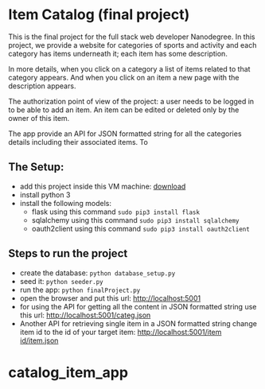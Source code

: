 # Item Catalog (final project)
This is the final project for the full stack web developer Nanodegree. In this project, we provide a website for categories of sports and activity and each category has items underneath it; each item has some description.

In more details, when you click on a category a list of items related to that category appears. And when you click on an item a new page with the description appears.

The authorization point of view of the project: a user needs to be logged in to be able to add an item. An item can be edited or deleted only by the owner of this item.

The app provide an API for JSON formatted string for all the categories details including their associated items. To

## The Setup:
- add this project inside this VM machine: [download](https://github.com/udacity/fullstack-nanodegree-vm)
- install python 3
- install the following models:
  * flask using this command `sudo pip3 install flask`
  * sqlalchemy using this command `sudo pip3 install sqlalchemy`
  * oauth2client using this command `sudo pip3 install oauth2client`

## Steps to run the project
- create the database: `python database_setup.py`
- seed it: `python seeder.py`
- run the app: `python finalProject.py`
- open the browser and put this url: [http://localhost:5001](http://localhost:5001)
- for using the API for getting all the content in JSON formatted string use this url:
  [http://localhost:5001/categ.json](http://localhost:5001/categ.json)
- Another API for retrieving single item in a JSON formatted string change item id to the id of your target item:
  [http://localhost:5001/item id/item.json](http://localhost:5001/1/item.json)
# catalog_item_app
